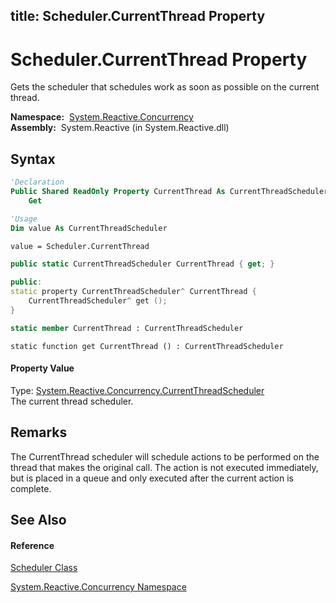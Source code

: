 title: Scheduler.CurrentThread Property
---
# Scheduler.CurrentThread Property

Gets the scheduler that schedules work as soon as possible on the current thread.

**Namespace:**  [System.Reactive.Concurrency](System.Reactive.Concurrency\System.Reactive.Concurrency.md)  
**Assembly:**  System.Reactive (in System.Reactive.dll)

## Syntax

```vb
'Declaration
Public Shared ReadOnly Property CurrentThread As CurrentThreadScheduler
    Get
```

```vb
'Usage
Dim value As CurrentThreadScheduler

value = Scheduler.CurrentThread
```

```csharp
public static CurrentThreadScheduler CurrentThread { get; }
```

```c++
public:
static property CurrentThreadScheduler^ CurrentThread {
    CurrentThreadScheduler^ get ();
}
```

```fsharp
static member CurrentThread : CurrentThreadScheduler
```

```jscript
static function get CurrentThread () : CurrentThreadScheduler
```

#### Property Value

Type: [System.Reactive.Concurrency.CurrentThreadScheduler](CurrentThreadScheduler\CurrentThreadScheduler.md)  
The current thread scheduler.

## Remarks

The CurrentThread scheduler will schedule actions to be performed on the thread that makes the original call. The action is not executed immediately, but is placed in a queue and only executed after the current action is complete.

## See Also

#### Reference

[Scheduler Class](Scheduler\Scheduler.md)

[System.Reactive.Concurrency Namespace](System.Reactive.Concurrency\System.Reactive.Concurrency.md)






